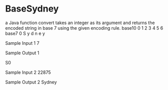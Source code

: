 # BaseSydney
a Java function convert takes an integer as its argument and returns the encoded string in base 7 using the given encoding rule. 
base10 0 1 2 3 4 5 6 
base7  0 S y d n e y

Sample Input 1
7

Sample Output 1

S0

Sample Input 2
22875

Sample Output 2
Sydney
